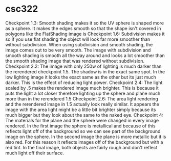 # csc322
Checkpoint 1.3: Smooth shading makes it so the UV sphere is shaped more as a sphere. It makes the edges smooth so that the shape isn't covered in polygons like the FlatShading image is
Checkpoint 1.6: Subdivision makes it so if you use flat shading the object will look far more smoother than without subdivision. When using subdivision and smooth shading, the image comes out to be very smooth. 
The image with subdivision and smooth shading is smooth all the way around and looks a lot smoother than the smooth shading image that was rendered without subdivision.
Checkpoint 2.2: The image with only 250w of lighting is much darker than the rerendered checkpoint 1.5. The shadow is in the exact same spot. In the low lighting image
it looks the exact same as the other but its just much darker. This is the effect of reducing light power.
Checkpoint 2.4: The light scaled by .5 makes the rendered image much brighter. This is because it puts the light a lot closer therefore lighting up the sphere and plane much
more than in the rerendered 1.5
Checkpoint 2.6: The area light rendering and the rerendered image in 1.5 actually look really similar. It appears the image with the area light might be a little bit brighter simply because its much bigger but they look about the same to the naked eye.
Checkpoint 4: The materials for the plane and the sphere were changed in every image rendered. In the first image the sphere is metallical and because of this reflects light off of the background so we can see part of the background image on the sphere. In the second image the plane is more metallic but it is also red. For this reason it reflects images off of the background but with a red tint. In the final image, both objects are fairly rough and don't reflect much light off their surface.
